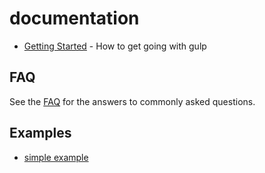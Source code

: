 # documentation

* [Getting Started](getting-started.md) - How to get going with gulp


## FAQ

See the [FAQ](FAQ.md) for the answers to commonly asked questions.


## Examples

- [simple example](https://github.com/mathieudutour/git-sketch-plugin/tree/master/example)
